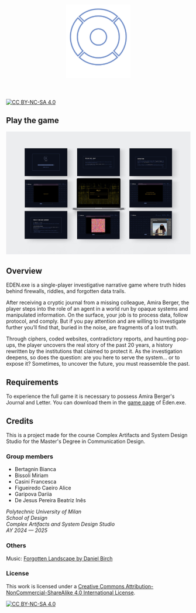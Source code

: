 <div align="center">

<img height="200" alt="EDEN.exe" style="margin-bottom: 40px" src="./public/icons/edenLogo.svg">

</div>

[![CC BY-NC-SA 4.0][cc-by-nc-sa-shield]][cc-by-nc-sa]

## Play the game

<a href="https://authority-eden.github.io/eden.exe/" target="blank">
<img alt="EDEN.exe gameplay"  src="./src/assets/resources/carousel/7.jpg"></a>

## Overview

EDEN.exe is a single-player investigative narrative game where truth hides behind firewalls, riddles, and forgotten data trails.

After receiving a cryptic journal from a missing colleague, Amira Berger, the player steps into the role of an agent in a world run by opaque systems and manipulated information. On the surface, your job is to process data, follow protocol, and comply. But if you pay attention and are willing to investigate further you’ll find that, buried in the noise, are fragments of a lost truth.

Through ciphers, coded websites, contradictory reports, and haunting pop-ups, the player uncovers the real story of the past 20 years, a history rewritten by the institutions that claimed to protect it. As the investigation deepens, so does the question: are you here to serve the system… or to expose it? Sometimes, to uncover the future, you must reassemble the past.

## Requirements

To experience the full game it is necessary to possess Amira Berger's Journal and Letter. You can download them in the <a href="https://authority-eden.github.io/eden.exe/#:~:text=Pick%20up%20your%20package" target="blank">game page</a> of Eden.exe.

## Credits

This is a project made for the course Complex Artifacts and System Design Studio for the Master's Degree in Communication Design.

### Group members

- Bertagnin Bianca
- Bissoli Miriam
- Casini Francesca
- Figueiredo Caeiro Alice
- Garipova Dariia
- De Jesus Pereira Beatriz Inês

_Polytechnic University of Milan </br>
School of Design </br>
Complex Artifacts and System Design Studio</br>
AY 2024 — 2025_

### Others

Music: <a href="https://freemusicarchive.org/music/Daniel_Birch/Ambient_Vol1/Forgotten_Landscape/" target="blank">Forgotten Landscape by Daniel Birch</a>

### License

This work is licensed under a
[Creative Commons Attribution-NonCommercial-ShareAlike 4.0 International License][cc-by-nc-sa].

[![CC BY-NC-SA 4.0][cc-by-nc-sa-image]][cc-by-nc-sa]

[cc-by-nc-sa]: http://creativecommons.org/licenses/by-nc-sa/4.0/
[cc-by-nc-sa-image]: https://licensebuttons.net/l/by-nc-sa/4.0/88x31.png
[cc-by-nc-sa-shield]: https://img.shields.io/badge/License-CC%20BY--NC--SA%204.0-lightgrey.svg
